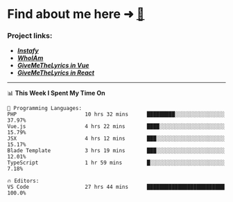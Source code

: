 # Find about me here ➜ [🧑](https://pauabella.dev)

### Project links:
- ***[Instafy](https://instafy.me)***
- ***[WhoIAm](https://pauabella.dev)***
- ***[GiveMeTheLyrics in Vue](https://lyrics.pauabella.dev)***
- ***[GiveMeTheLyrics in React](https://pauabella.dev/GiveMeTheLyrics)***

---
<!--START_SECTION:waka-->
📊 **This Week I Spent My Time On** 

```text
💬 Programming Languages: 
PHP                      10 hrs 32 mins      █████████░░░░░░░░░░░░░░░░   37.97% 
Vue.js                   4 hrs 22 mins       ████░░░░░░░░░░░░░░░░░░░░░   15.79% 
JSX                      4 hrs 12 mins       ███░░░░░░░░░░░░░░░░░░░░░░   15.17% 
Blade Template           3 hrs 19 mins       ███░░░░░░░░░░░░░░░░░░░░░░   12.01% 
TypeScript               1 hr 59 mins        █░░░░░░░░░░░░░░░░░░░░░░░░   7.18%

🔥 Editors: 
VS Code                  27 hrs 44 mins      █████████████████████████   100.0%

```


<!--END_SECTION:waka-->
